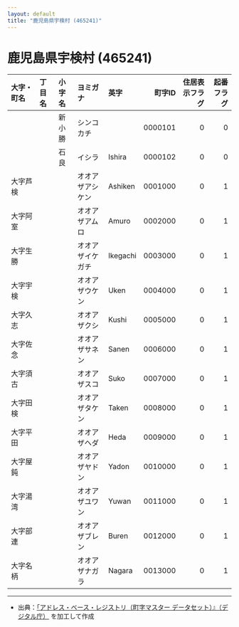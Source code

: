 ```yaml
---
layout: default
title: "鹿児島県宇検村 (465241)"
---
```


# 鹿児島県宇検村 (465241)

| 大字・町名 | 丁目名 | 小字名 | ヨミガナ | 英字 | 町字ID | 住居表示フラグ | 起番フラグ |
|:--------|:------|:------|:-----------------|:---------------------|--------:|----------:|--------:|
|  |  | 新小勝 | シンコカチ |  | 0000101 | 0 | 0 |
|  |  | 石良 | イシラ | Ishira | 0000102 | 0 | 0 |
| 大字芦検 |  |  | オオアザアシケン | Ashiken | 0001000 | 0 | 1 |
| 大字阿室 |  |  | オオアザアムロ | Amuro | 0002000 | 0 | 1 |
| 大字生勝 |  |  | オオアザイケガチ | Ikegachi | 0003000 | 0 | 1 |
| 大字宇検 |  |  | オオアザウケン | Uken | 0004000 | 0 | 1 |
| 大字久志 |  |  | オオアザクシ | Kushi | 0005000 | 0 | 1 |
| 大字佐念 |  |  | オオアザサネン | Sanen | 0006000 | 0 | 1 |
| 大字須古 |  |  | オオアザスコ | Suko | 0007000 | 0 | 1 |
| 大字田検 |  |  | オオアザタケン | Taken | 0008000 | 0 | 1 |
| 大字平田 |  |  | オオアザヘダ | Heda | 0009000 | 0 | 1 |
| 大字屋鈍 |  |  | オオアザヤドン | Yadon | 0010000 | 0 | 1 |
| 大字湯湾 |  |  | オオアザユワン | Yuwan | 0011000 | 0 | 1 |
| 大字部連 |  |  | オオアザブレン | Buren | 0012000 | 0 | 1 |
| 大字名柄 |  |  | オオアザナガラ | Nagara | 0013000 | 0 | 1 |

---

- 出典：[「アドレス・ベース・レジストリ（町字マスター データセット）』（デジタル庁）](https://www.digital.go.jp/policies/base_registry_address/) を加工して作成